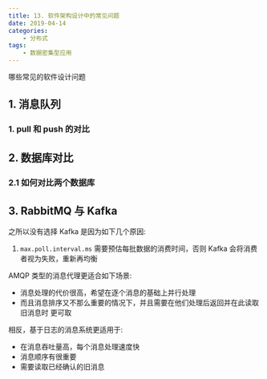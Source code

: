 ```yaml
---
title: 13. 软件架构设计中的常见问题
date: 2019-04-14
categories:
    - 分布式
tags:
    - 数据密集型应用
---
```


哪些常见的软件设计问题

<!-- more -->

## 1. 消息队列
### 1. pull 和 push 的对比


## 2. 数据库对比
### 2.1 如何对比两个数据库

## 3. RabbitMQ 与 Kafka

之所以没有选择 Kafka 是因为如下几个原因:
1. `max.poll.interval.ms` 需要预估每批数据的消费时间，否则 Kafka 会将消费者视为失败，重新再均衡

AMQP 类型的消息代理更适合如下场景:
- 消息处理的代价很高，希望在逐个消息的基础上并行处理
- 而且消息排序又不那么重要的情况下，并且需要在他们处理后返回并在此读取旧消息时 更可取

相反，基于日志的消息系统更适用于:
- 在消息吞吐量高，每个消息处理速度快
- 消息顺序有很重要
- 需要读取已经确认的旧消息